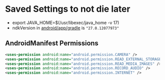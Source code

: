 # Saved Settings to not die later

- export JAVA_HOME=$(/usr/libexec/java_home -v 17)
- ndkVersion in [android/app/gradle](./android/app/gradle) is `"27.0.12077973"`

## AndroidManifest Permissions

```xml
<uses-permission android:name="android.permission.CAMERA" />
<uses-permission android:name="android.permission.READ_EXTERNAL_STORAGE" android:maxSdkVersion="32" />
<uses-permission android:name="android.permission.READ_MEDIA_IMAGES" />
<uses-permission android:name="android.permission.RECORD_AUDIO" />
<uses-permission android:name="android.permission.INTERNET" />
```
